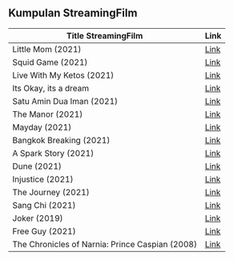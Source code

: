 ## Kumpulan StreamingFilm

Title StreamingFilm | Link
------------ | -------------
Little Mom (2021) | [Link](http://185.212.128.40/tv/little-mom-2021/)
Squid Game (2021) | [Link](http://185.212.128.40/tv/squid-game-2021/)
Live With My Ketos (2021) | [Link](http://185.212.128.40/live-with-my-ketos-2021/)
Its Okay, its a dream | [Link](http://185.212.128.40/its-okay-its-a-dream/)
Satu Amin Dua Iman (2021) | [Link](http://185.212.128.40/tv/satu-amin-dua-iman-2021/)
The Manor (2021) | [Link](http://75.119.152.230/the-manor-2021/)
Mayday (2021) | [Link](http://75.119.152.230/mayday-2021/)
Bangkok Breaking (2021) | [Link](http://75.119.152.230/tv/bangkok-breaking-2021/)
A Spark Story (2021) | [Link](http://75.119.152.230/a-spark-story-2021/)
Dune (2021) | [Link](http://75.119.152.230/dune-2021/)
Injustice (2021) | [Link](http://75.119.152.230/injustice-2021/)
The Journey (2021) | [Link](http://75.119.152.230/the-journey-2021/)
Sang Chi (2021) | [Link](http://103.194.171.75/film/nonton-shang-chi-and-the-legend-of-the-ten-rings-2021-qaaqtq)
Joker (2019) | [Link](http://103.194.171.75/film/nonton-joker-2019-opqqqp)
Free Guy (2021) | [Link](http://103.194.171.75/film/nonton-free-guy-2021-qqxvuu)
The Chronicles of Narnia: Prince Caspian (2008) | [Link](http://162.213.249.103/the-chronicles-of-narnia-prince-caspian/)